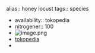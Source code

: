 alias:: honey locust
tags:: species

- availability:: tokopedia
- nitrogener:: 100
- ![image.png](https://peach-geographical-bat-397.mypinata.cloud/ipfs/QmbgLvR7qWnLcJNxaZuqoGEfm8PQiftAMXc2oZ6h59NErx)
- [tokopedia](https://www.tokopedia.com/jjorganic/honey-locust-sabun-n-bibit-500gr?extParam=ivf%3Dfalse%26src%3Dsearch)
-